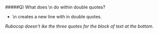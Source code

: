 #####Q)  What does \n do within double quotes?

 - \n creates a new line with in double quotes.

_Rubocop doesn't ike the three quotes for the block of text at the bottom._
